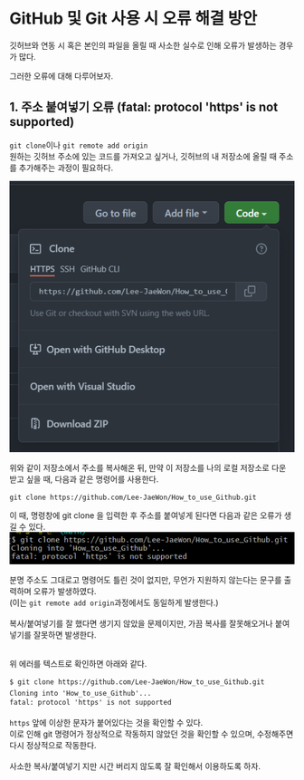 # GitHub 및 Git 사용 시 오류 해결 방안
깃허브와 연동 시 혹은 본인의 파일을 올릴 때 사소한 실수로 인해 오류가 발생하는 경우가 많다.

그러한 오류에 대해 다루어보자.

## 1. 주소 붙여넣기 오류 (fatal: protocol 'https' is not supported)
`git clone`이나 `git remote add origin`<br>
원하는 깃허브 주소에 있는 코드를 가져오고 싶거나, 깃허브의 내 저장소에 올릴 때 주소를 추가해주는 과정이 필요하다.

![저장소 주소복사](./image_files/005_001.png)

위와 같이 저장소에서 주소를 복사해온 뒤, 만약 이 저장소를 나의 로컬 저장소로 다운 받고 싶을 때, 다음과 같은 명령어를 사용한다.

```
git clone https://github.com/Lee-JaeWon/How_to_use_Github.git
```
이 때, 명령창에 git clone 을 입력한 후 주소를 붙여넣게 된다면 다음과 같은 오류가 생길 수 있다.
![오류1](./image_files/005_002.png)

분명 주소도 그대로고 명령어도 틀린 것이 없지만, 무언가 지원하지 않는다는 문구를 출력하며 오류가 발생하였다.<br>
(이는 `git remote add origin`과정에서도 동일하게 발생한다.)
<br><br>
복사/붙여넣기를 잘 했다면 생기지 않았을 문제이지만, 가끔 복사를 잘못해오거나 붙여넣기를 잘못하면 발생한다.
<br><br>

위 에러를 텍스트로 확인하면 아래와 같다.<br>
```
$ git clone https://github.com/Lee-JaeWon/How_to_use_Github.git
Cloning into 'How_to_use_Github'...
fatal: protocol 'https' is not supported
```
`https` 앞에 이상한 문자가 붙어있다는 것을 확인할 수 있다.<br>
이로 인해 git 명령어가 정상적으로 작동하지 않았던 것을 확인할 수 있으며, 수정해주면 다시 정상적으로 작동한다.<br><br>
사소한 복사/붙여넣기 지만 시간 버리지 않도록 잘 확인해서 이용하도록 하자.